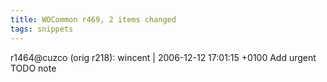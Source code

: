 ```yaml
---
title: WOCommon r469, 2 items changed
tags: snippets
---
```


r1464@cuzco (orig r218): wincent | 2006-12-12 17:01:15 +0100 Add urgent TODO note
